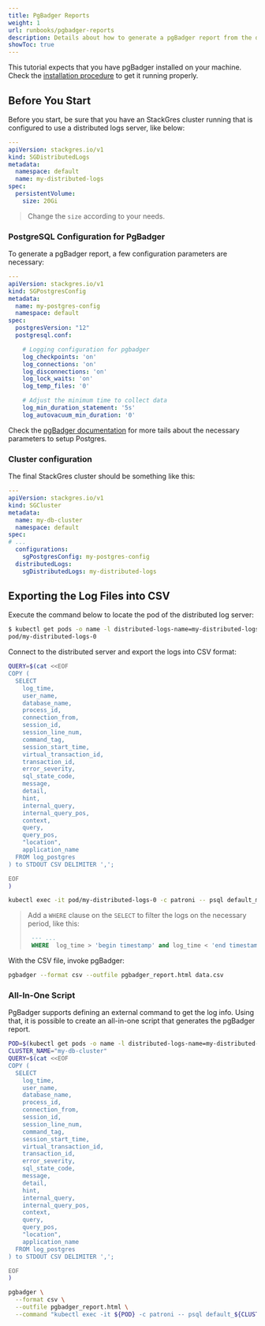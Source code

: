 ```yaml
---
title: PgBadger Reports
weight: 1
url: runbooks/pgbadger-reports
description: Details about how to generate a pgBadger report from the distributed logs server.
showToc: true
---
```


This tutorial expects that you have pgBadger installed on your machine.
Check the [installation procedure](http://pgbadger.darold.net/documentation.html#INSTALLATION) to get it running properly.

## Before You Start

Before you start, be sure that you have an StackGres cluster running that is configured to use a distributed logs server, like below:

```yaml
---
apiVersion: stackgres.io/v1
kind: SGDistributedLogs
metadata:
  namespace: default
  name: my-distributed-logs
spec:
  persistentVolume:
    size: 20Gi
```
> Change the `size` according to your needs.


### PostgreSQL Configuration for PgBadger

To generate a pgBadger report, a few configuration parameters are necessary:

```yaml
---
apiVersion: stackgres.io/v1
kind: SGPostgresConfig
metadata:
  name: my-postgres-config
  namespace: default
spec:
  postgresVersion: "12"
  postgresql.conf:

    # Logging configuration for pgbadger
    log_checkpoints: 'on'
    log_connections: 'on'
    log_disconnections: 'on'
    log_lock_waits: 'on'
    log_temp_files: '0'

    # Adjust the minimum time to collect data
    log_min_duration_statement: '5s'
    log_autovacuum_min_duration: '0'
```

Check the [pgBadger documentation](http://pgbadger.darold.net/documentation.html#POSTGRESQL-CONFIGURATION) for more tails about the necessary parameters to setup Postgres.

### Cluster configuration

The final StackGres cluster should be something like this:

```yaml
---
apiVersion: stackgres.io/v1
kind: SGCluster
metadata:
  name: my-db-cluster
  namespace: default
spec:
# ...
  configurations:
    sgPostgresConfig: my-postgres-config
  distributedLogs: 
    sgDistributedLogs: my-distributed-logs
```

## Exporting the Log Files into CSV

Execute the command below to locate the pod of the distributed log server:

```bash
$ kubectl get pods -o name -l distributed-logs-name=my-distributed-logs 
pod/my-distributed-logs-0
```

Connect to the distributed server and export the logs into CSV format:

```bash
QUERY=$(cat <<EOF
COPY (
  SELECT 
    log_time, 
    user_name,
    database_name,
    process_id,
    connection_from,
    session_id,
    session_line_num,
    command_tag,
    session_start_time,
    virtual_transaction_id,
    transaction_id,
    error_severity,
    sql_state_code,
    message,
    detail,
    hint,
    internal_query,
    internal_query_pos,
    context,
    query,
    query_pos,
    "location",
    application_name 
  FROM log_postgres 
) to STDOUT CSV DELIMITER ',';

EOF
)

kubectl exec -it pod/my-distributed-logs-0 -c patroni -- psql default_my-db-cluster -At -c "${QUERY}" > data.csv
```
> Add a `WHERE` clause on the `SELECT` to filter the logs on the necessary period, like this:
>
> ```sql
>  --- ...
>  WHERE  log_time > 'begin timestamp' and log_time < 'end timestamp'
> ```

With the CSV file, invoke pgBadger:

```bash
pgbadger --format csv --outfile pgbadger_report.html data.csv
```

### All-In-One Script

PgBadger supports defining an external command to get the log info.
Using that, it is possible to create an all-in-one script that generates the pgBadger report.

```bash
POD=$(kubectl get pods -o name -l distributed-logs-name=my-distributed-logs)
CLUSTER_NAME="my-db-cluster"
QUERY=$(cat <<EOF
COPY (
  SELECT 
    log_time, 
    user_name,
    database_name,
    process_id,
    connection_from,
    session_id,
    session_line_num,
    command_tag,
    session_start_time,
    virtual_transaction_id,
    transaction_id,
    error_severity,
    sql_state_code,
    message,
    detail,
    hint,
    internal_query,
    internal_query_pos,
    context,
    query,
    query_pos,
    "location",
    application_name 
  FROM log_postgres 
) to STDOUT CSV DELIMITER ',';

EOF
)

pgbadger \
  --format csv \
  --outfile pgbadger_report.html \
  --command "kubectl exec -it ${POD} -c patroni -- psql default_${CLUSTER_NAME} -At -c \"${QUERY}\""
```
